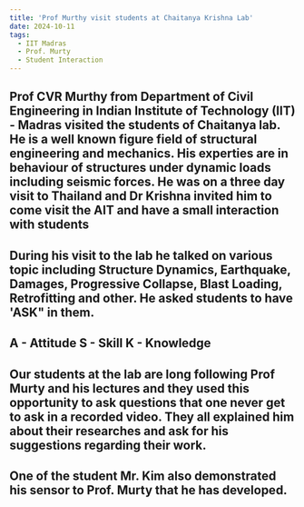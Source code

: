 ```yaml
---
title: 'Prof Murthy visit students at Chaitanya Krishna Lab'
date: 2024-10-11
tags:
  - IIT Madras
  - Prof. Murty
  - Student Interaction
---
```


Prof CVR Murthy from Department of Civil Engineering in Indian Institute of Technology (IIT) - Madras visited the students of Chaitanya lab. He is a well known figure field of structural engineering and mechanics. His experties are in behaviour of structures under dynamic loads including seismic forces. He was on a three day visit to Thailand and Dr Krishna invited him to come visit the AIT and have a small interaction with students
---
During his visit to the lab he talked on various topic including Structure Dynamics, Earthquake, Damages, Progressive Collapse, Blast Loading, Retrofitting and other. He asked students to have 'ASK" in them.
---
A - Attitude
S - Skill
K - Knowledge
---
Our students at the lab are long following Prof Murty and his lectures and they used this opportunity to ask questions that one never get to ask in a recorded video. They all explained him about their researches and ask for his suggestions regarding their work.
---
One of the student Mr. Kim also demonstrated his sensor to Prof. Murty that he has developed. 
------
